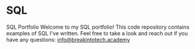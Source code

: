 # SQL
SQL Portfolio 
Welcome to my SQL portfolio! This code repository contains examples of SQL I've written. Feel free to take a look and reach out if you have any questions: info@breakintotech.academy 
